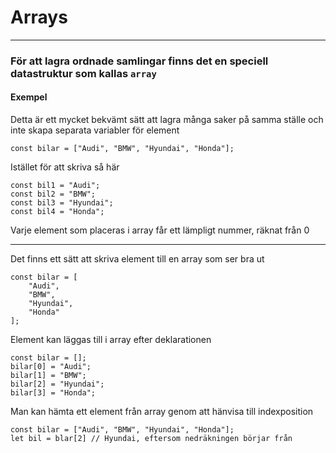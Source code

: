 # Arrays
--- 
### För att lagra ordnade samlingar finns det en speciell datastruktur som kallas `array`

#### Exempel
Detta är ett mycket bekvämt sätt att lagra många saker på samma ställe och inte skapa separata variabler för element

```
const bilar = ["Audi", "BMW", "Hyundai", "Honda"];
```
Istället för att skriva så här

```
const bil1 = "Audi";
const bil2 = "BMW";
const bil3 = "Hyundai";
const bil4 = "Honda";
```
Varje element som placeras i array får ett lämpligt nummer, räknat från 0

---

Det finns ett sätt att skriva element till en array som ser bra ut

```
const bilar = [
    "Audi", 
    "BMW", 
    "Hyundai", 
    "Honda"
];
```
Element kan läggas till i array efter deklarationen
```
const bilar = [];
bilar[0] = "Audi";
bilar[1] = "BMW";
bilar[2] = "Hyundai";
bilar[3] = "Honda";
```
Man kan hämta ett element från array genom att hänvisa till indexposition 

```
const bilar = ["Audi", "BMW", "Hyundai", "Honda"];
let bil = blar[2] // Hyundai, eftersom nedräkningen börjar från 
```
